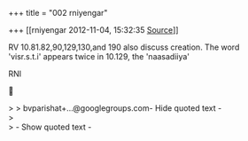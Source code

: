 +++
title = "002 rniyengar"

+++
[[rniyengar	2012-11-04, 15:32:35 [Source](https://groups.google.com/g/bvparishat/c/pvGOWgSgRe4)]]



RV 10.81.82,90,129,130,and 190 also discuss creation. The word  
'visr.s.t.i' appears twice in 10.129, the 'naasadiiya'  
  
RNI  



\> \> bvparishat+...@googlegroups.com- Hide quoted text -  
\>  
\> - Show quoted text -  

